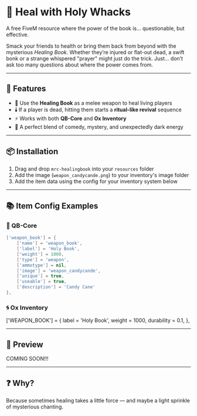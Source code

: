 # 📖 Heal with Holy Whacks

A free FiveM resource where the power of the book is... questionable, but effective.

Smack your friends to health or bring them back from beyond with the mysterious *Healing Book*. Whether they’re injured or flat-out dead, a swift bonk or a strange whispered "prayer" might just do the trick. Just... don’t ask too many questions about where the power comes from.

---

## 🧰 Features

- 🔨 Use the **Healing Book** as a melee weapon to heal living players  
- 🕯️ If a player is dead, hitting them starts a **ritual-like revival** sequence  
- ⚡ Works with both **QB-Core** and **Ox Inventory**  
- 🧙 A perfect blend of comedy, mystery, and unexpectedly dark energy  

---

## 📦 Installation

1. Drag and drop `mrc-healingbook` into your `resources` folder  
2. Add the image (`weapon_candycande.png`) to your inventory's image folder  
3. Add the item data using the config for your inventory system below  

---

## 📚 Item Config Examples

### 🧱 QB-Core

```lua
['weapon_book'] = {
    ['name'] = 'weapon_book',
    ['label'] = 'Holy Book',
    ['weight'] = 1000,
    ['type'] = 'weapon',
    ['ammotype'] = nil,
    ['image'] = 'weapon_candycande',
    ['unique'] = true,
    ['useable'] = true,
    ['description'] = 'Candy Cane'
},
```
### 🌀 Ox Inventory

['WEAPON_BOOK'] = {
    label = 'Holy Book',
    weight = 1000,
    durability = 0.1,
},

---

## 📸 Preview
COMING SOON!!!

---

## ❓ Why?

Because sometimes healing takes a little force — and maybe a light sprinkle of mysterious chanting.
